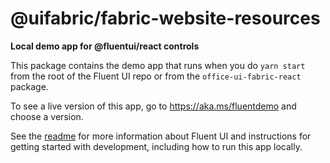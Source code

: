 # @uifabric/fabric-website-resources

**Local demo app for @fluentui/react controls**

This package contains the demo app that runs when you do `yarn start` from the root of the Fluent UI repo or from the `office-ui-fabric-react` package.

To see a live version of this app, go to https://aka.ms/fluentdemo and choose a version.

See the [readme](https://github.com/microsoft/fluentui) for more information about Fluent UI and instructions for getting started with development, including how to run this app locally.
